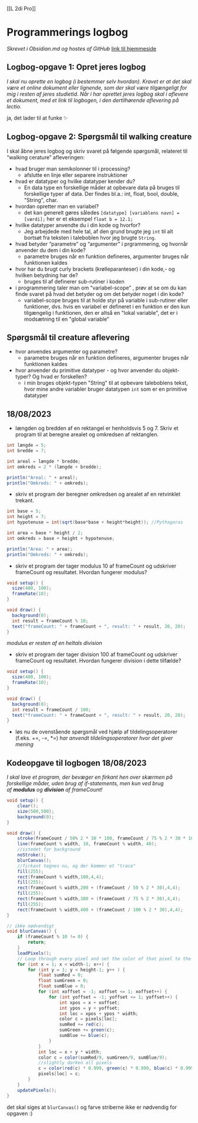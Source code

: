 [[L 2di Pro]]
# Programmerings logbog
_Skrevet i Obsidian.md og hostes af GitHub_
[link til hjemmeside](https://prog2di.github.io/)

## Logbog-opgave 1: Opret jeres logbog

_I skal nu oprette en logbog (i bestemmer selv hvordan). Kravet er at det skal være et online dokument eller lignende, som der skal være tilgængeligt for mig i resten af jeres studietid.
Når i har oprettet jeres logbog skal i aflevere et dokument, med et link til logbogen, i den dertilhørende aflevering på lectio._

ja, det lader til at funke ✨


## Logbog-opgave 2: Spørgsmål til walking creature

I skal åbne jeres logbog og skriv svaret på følgende spørgsmål, relateret til “walking cerature” afleveringen:

- hvad bruger man semikolonner til i processing?
	- afslutte en linje eller separere instruktioner 
- hvad er datatyper og hvilke datatyper kender du?
	- En data type en forskellige måder at opbevare data på bruges til forskellige typer af data. Der findes bl.a.: int, float, bool, double, "String", char.  
- hvordan opretter man en variabel?
	- det kan generelt gøres således `[datatype] [variablens navn] = [værdi];` her er et eksempel `float b = 12.1;`
- hvilke datatyper anvendte du i din kode og hvorfor?
	- Jeg arbejdede med hele tal, af den grund brugte jeg `int` til alt bortsøt fra teksten i taleboblen hvor jeg brugte `String`. 
- hvad betyder “parametre” og “argumenter” i prgrammering, og hvornår anvender du dem i din kode?
	- parametre bruges når en funktion defineres, argumenter bruges når funktionen kaldes
- hvor har du brugt curly brackets (krølleparanteser) i din kode,- og hvilken betydning har de?
	- bruges til af definerer sub-rutiner i koden
- i programmering taler man om “variabel-scope” , prøv at se om du kan finde svaret på hvad det betyder og om det betyder noget i din kode?
	- variabel-scope bruges til at holde styr på variable i sub-rutiner eller funktioner, dvs. hvis en variabel er defineret i en funktion er den kun tilgængelig i funktionen, den er altså en "lokal variable", det er i modsætning til en "global variable" 


## Spørgsmål til creature aflevering
- hvor anvendes argumenter og parametre?
	-  parametre bruges når en funktion defineres, argumenter bruges når funktionen kaldes
- hvor anvender du primitive datatyper - og hvor anvender du objekt-typer? Og hvad er forskellen?
	- i min bruges objekt-typen "String" til at opbevare taleboblens tekst, hvor mine andre variabler bruger datatypen `int` som er en primitive datatyper

## 18/08/2023
- længden og bredden af en rektangel er henholdsvis 5 og 7. Skriv et program til at beregne arealet og omkredsen af ​​rektanglen.
```java
int længde = 5;
int bredde = 7;

int areal = længde * bredde;
int omkreds = 2 * (længde + bredde);

println("Areal: " + areal);
println("Omkreds: " + omkreds);
```
- skriv et program der beregner omkredsen og arealet af en retvinklet trekant.
```java
int base = 5;
int height = 7;
int hypotenuse = int(sqrt(base*base + height*height)); //Pythagoras 

int area = base * height / 2;
int omkreds = base + height + hypotenuse;

println("Area: " + area);
println("Omkreds: " + omkreds);
```
- skriv et program der tager modulus 10 af frameCount og udskriver frameCount og resultatet. Hvordan fungerer modulus?
```java
void setup() {
  size(400, 100);
  frameRate(10);
}

void draw() {
  background(0);
  int result = frameCount % 10;
  text("frameCount: " + frameCount + ", result: " + result, 20, 20);
}
```
_modulus er resten af en heltals division_
- skriv et program der tager division 100 af frameCount og udskriver frameCount og resultatet. Hvordan fungerer division i dette tilfælde?
```java
void setup() {
  size(400, 100);
  frameRate(10);
}

void draw() {
  background(0);
  int result = frameCount / 100;
  text("frameCount: " + frameCount + ", result: " + result, 20, 20);
}
```
- løs nu de ovenstående spørgsmål ved hjælp af tildelingsoperatorer (f.eks. +=, -=, *=)
_har anvendt tildelingsoperatorer hvor det giver mening_

## Kodeopgave til logbogen 18/08/2023
*I skal lave et program, der bevæger en firkant hen over skærmen på forskellige måder, uden brug af if-statements, men kun ved brug af **modulus** og **division** af frameCount!*

```java
void setup() {
    clear();
    size(500,500);
    background(0);
}

void draw() {
    stroke(frameCount / 50% 2 * 30 * 100, frameCount / 75 % 2 * 30 * 100, frameCount / 100 % 2 * 30 * 100);
    line(frameCount % width, 10, frameCount % width, 40);
    //istedet for background
    noStroke();
    blurCanvas();
    //firkant tegnes nu, og der kommer et "trace"  
    fill(255);
    rect(frameCount % width,100,4,4);
    fill(255);
    rect(frameCount % width,200 + (frameCount / 50 % 2 * 30),4,4);
    fill(255);
    rect(frameCount % width,300 + (frameCount / 75 % 2 * 30),4,4);
    fill(255);
    rect(frameCount % width,400 + (frameCount / 100 % 2 * 30),4,4);
}

// ikke nødvendigt 
void blurCanvas() {
    if (frameCount % 10 != 0) {
        return;
    }
    loadPixels();
    // Loop through every pixel and set the color of that pixel to the average color of the surrounding pixels.
    for (int x = 1; x < width-1; x++) {
        for (int y = 1; y < height-1; y++ ) {
            float sumRed = 0;
            float sumGreen = 0;
            float sumBlue = 0;
            for (int xoffset = -1; xoffset <= 1; xoffset++) {
                for (int yoffset = -1; yoffset <= 1; yoffset++) {
                    int xpos = x + xoffset;
                    int ypos = y + yoffset;
                    int loc = xpos + ypos * width;
                    color c = pixels[loc];
                    sumRed += red(c);
                    sumGreen += green(c);
                    sumBlue += blue(c);
                }
            }
            int loc = x + y * width;
            color c = color(sumRed/9, sumGreen/9, sumBlue/9);
            //slightly darken all pixels
            c = color(red(c) * 0.999, green(c) * 0.999, blue(c) * 0.999);
            pixels[loc] = c;
        }
    }
    updatePixels();
}
```

det skal siges at `blurCanvas()` og farve striberne ikke er nødvendig for opgaven :)

